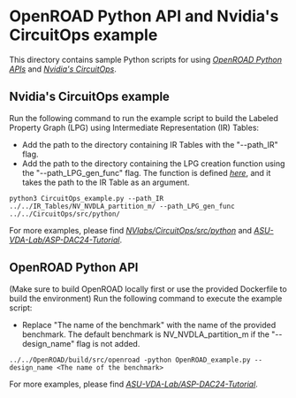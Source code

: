 # OpenROAD Python API and Nvidia's CircuitOps example
This directory contains sample Python scripts for using [*OpenROAD Python APIs*](https://github.com/The-OpenROAD-Project/OpenROAD/tree/master) and [*Nvidia's CircuitOps*](https://github.com/NVlabs/CircuitOps/tree/main).

## Nvidia's CircuitOps example
Run the following command to run the example script to build the Labeled Property Graph (LPG) using Intermediate Representation (IR) Tables:

- Add the path to the directory containing IR Tables with the "--path_IR" flag.
- Add the path to the directory containing the LPG creation function using the "--path_LPG_gen_func" flag. The function is defined [*here*](https://github.com/NVlabs/CircuitOps/blob/main/src/python/generate_LPG_from_tables.py), and it takes the path to the IR Table as an argument.
```
python3 CircuitOps_example.py --path_IR ../../IR_Tables/NV_NVDLA_partition_m/ --path_LPG_gen_func ../../CircuitOps/src/python/
```
For more examples, please find [*NVlabs/CircuitOps/src/python*](https://github.com/NVlabs/CircuitOps/tree/main/src/python) and [*ASU-VDA-Lab/ASP-DAC24-Tutorial*](https://github.com/ASU-VDA-Lab/ASP-DAC24-Tutorial/tree/main).

## OpenROAD Python API
(Make sure to build OpenROAD locally first or use the provided Dockerfile to build the environment)
Run the following command to execute the example script:
- Replace "The name of the benchmark" with the name of the provided benchmark. The default benchmark is NV_NVDLA_partition_m if the "--design_name" flag is not added.
```
../../OpenROAD/build/src/openroad -python OpenROAD_example.py --design_name <The name of the benchmark>
```
For more examples, please find [*ASU-VDA-Lab/ASP-DAC24-Tutorial*](https://github.com/ASU-VDA-Lab/ASP-DAC24-Tutorial/tree/main).

